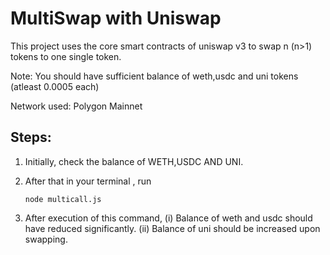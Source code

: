 # MultiSwap with Uniswap

This project uses the core smart contracts of uniswap v3 to swap n (n>1) tokens to one single token.

Note: You should have sufficient balance of weth,usdc and uni tokens (atleast 0.0005 each)

Network used: Polygon Mainnet

## Steps:

1. Initially, check the balance of WETH,USDC AND UNI.

2. After that in your terminal , run

   `node multicall.js`

3. After execution of this command,
      (i) Balance of weth and usdc should have reduced significantly.
      (ii) Balance of uni should be increased upon swapping.
